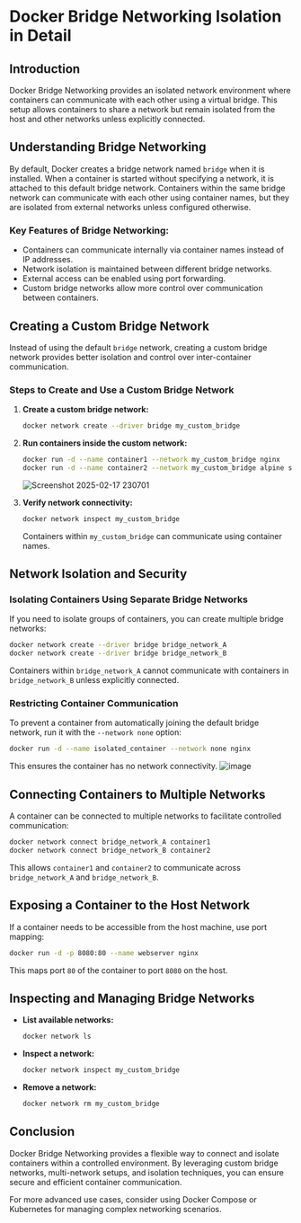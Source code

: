 # Docker Bridge Networking Isolation in Detail

## Introduction
Docker Bridge Networking provides an isolated network environment where containers can communicate with each other using a virtual bridge. This setup allows containers to share a network but remain isolated from the host and other networks unless explicitly connected.

## Understanding Bridge Networking
By default, Docker creates a bridge network named `bridge` when it is installed. When a container is started without specifying a network, it is attached to this default bridge network. Containers within the same bridge network can communicate with each other using container names, but they are isolated from external networks unless configured otherwise.

### Key Features of Bridge Networking:
- Containers can communicate internally via container names instead of IP addresses.
- Network isolation is maintained between different bridge networks.
- External access can be enabled using port forwarding.
- Custom bridge networks allow more control over communication between containers.

## Creating a Custom Bridge Network
Instead of using the default `bridge` network, creating a custom bridge network provides better isolation and control over inter-container communication.

### Steps to Create and Use a Custom Bridge Network
1. **Create a custom bridge network:**
   ```sh
   docker network create --driver bridge my_custom_bridge
   ```
2. **Run containers inside the custom network:**
   ```sh
   docker run -d --name container1 --network my_custom_bridge nginx
   docker run -d --name container2 --network my_custom_bridge alpine sleep 3600
   ```
   ![Screenshot 2025-02-17 230701](https://github.com/user-attachments/assets/eb1388ee-ff7d-4099-8bbc-0baf281fbb02)

3. **Verify network connectivity:**
   ```sh
   docker network inspect my_custom_bridge
   ```
   Containers within `my_custom_bridge` can communicate using container names.

## Network Isolation and Security
### Isolating Containers Using Separate Bridge Networks
If you need to isolate groups of containers, you can create multiple bridge networks:
```sh
docker network create --driver bridge bridge_network_A
docker network create --driver bridge bridge_network_B
```
Containers within `bridge_network_A` cannot communicate with containers in `bridge_network_B` unless explicitly connected.

### Restricting Container Communication
To prevent a container from automatically joining the default bridge network, run it with the `--network none` option:
```sh
docker run -d --name isolated_container --network none nginx
```
This ensures the container has no network connectivity.
![image](https://github.com/user-attachments/assets/a5c2d654-2a37-43b2-9a54-1e51fe8970ac)

## Connecting Containers to Multiple Networks
A container can be connected to multiple networks to facilitate controlled communication:
```sh
docker network connect bridge_network_A container1
docker network connect bridge_network_B container2
```
This allows `container1` and `container2` to communicate across `bridge_network_A` and `bridge_network_B`.

## Exposing a Container to the Host Network
If a container needs to be accessible from the host machine, use port mapping:
```sh
docker run -d -p 8080:80 --name webserver nginx
```
This maps port `80` of the container to port `8080` on the host.

## Inspecting and Managing Bridge Networks
- **List available networks:**
  ```sh
  docker network ls
  ```
- **Inspect a network:**
  ```sh
  docker network inspect my_custom_bridge
  ```
- **Remove a network:**
  ```sh
  docker network rm my_custom_bridge
  ```

## Conclusion
Docker Bridge Networking provides a flexible way to connect and isolate containers within a controlled environment. By leveraging custom bridge networks, multi-network setups, and isolation techniques, you can ensure secure and efficient container communication.

For more advanced use cases, consider using Docker Compose or Kubernetes for managing complex networking scenarios.


